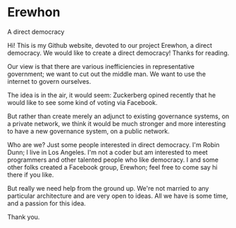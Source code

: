 # Erewhon

A direct democracy

Hi! This is my Github website, devoted to our project Erewhon, a direct democracy. We would like to create a direct democracy! Thanks for reading.

Our view is that there are various inefficiencies in representative government; we want to cut out the middle man. We want to use the internet to govern ourselves.

The idea is in the air, it would seem: Zuckerberg opined recently that he would like to see some kind of voting via Facebook.

But rather than create merely an adjunct to existing governance systems, on a private network, we think it would be much stronger and more interesting to have a new governance system, on a public network.

Who are we? Just some people interested in direct democracy. I'm Robin Dunn; I live in Los Angeles. I'm not a coder but am interested to meet programmers and other talented people who like democracy. I and some other folks created a Facebook group, Erewhon; feel free to come say hi there if you like.

But really we need help from the ground up. We're not married to any particular architecture and are very open to ideas. All we have is some time, and a passion for this idea.

Thank you.
